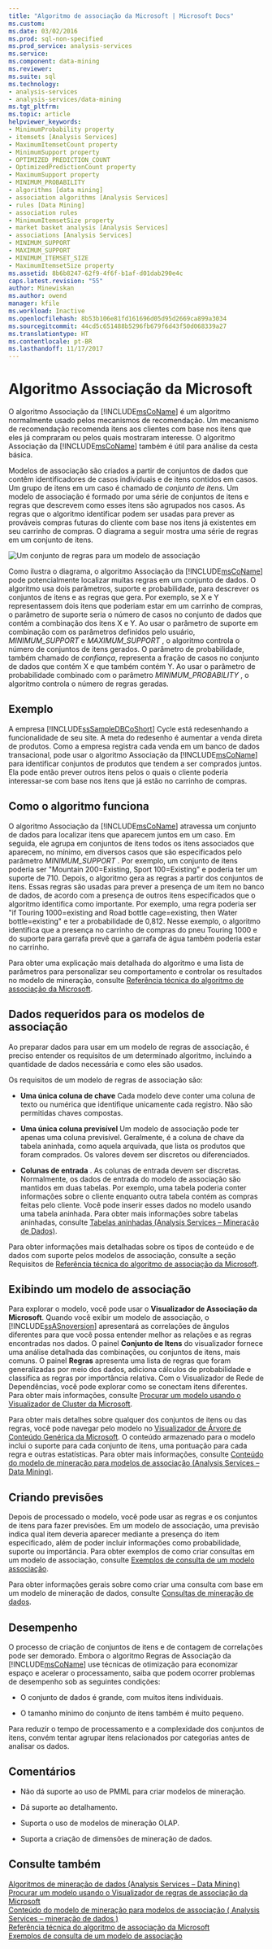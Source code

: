```yaml
---
title: "Algoritmo de associação da Microsoft | Microsoft Docs"
ms.custom: 
ms.date: 03/02/2016
ms.prod: sql-non-specified
ms.prod_service: analysis-services
ms.service: 
ms.component: data-mining
ms.reviewer: 
ms.suite: sql
ms.technology:
- analysis-services
- analysis-services/data-mining
ms.tgt_pltfrm: 
ms.topic: article
helpviewer_keywords:
- MinimumProbability property
- itemsets [Analysis Services]
- MaximumItemsetCount property
- MinimumSupport property
- OPTIMIZED_PREDICTION_COUNT
- OptimizedPredictionCount property
- MaximumSupport property
- MINIMUM_PROBABILITY
- algorithms [data mining]
- association algorithms [Analysis Services]
- rules [Data Mining]
- association rules
- MinimumItemsetSize property
- market basket analysis [Analysis Services]
- associations [Analysis Services]
- MINIMUM_SUPPORT
- MAXIMUM_SUPPORT
- MINIMUM_ITEMSET_SIZE
- MaximumItemsetSize property
ms.assetid: 8b6b8247-62f9-4f6f-b1af-d01dab290e4c
caps.latest.revision: "55"
author: Minewiskan
ms.author: owend
manager: kfile
ms.workload: Inactive
ms.openlocfilehash: 8b53b106e81fd161696d05d95d2669ca899a3034
ms.sourcegitcommit: 44cd5c651488b5296fb679f6d43f50d068339a27
ms.translationtype: HT
ms.contentlocale: pt-BR
ms.lasthandoff: 11/17/2017
---
```

# <a name="microsoft-association-algorithm"></a>Algoritmo Associação da Microsoft
  O algoritmo Associação da [!INCLUDE[msCoName](../../includes/msconame-md.md)] é um algoritmo normalmente usado pelos mecanismos de recomendação. Um mecanismo de recomendação recomenda itens aos clientes com base nos itens que eles já compraram ou pelos quais mostraram interesse. O algoritmo Associação da [!INCLUDE[msCoName](../../includes/msconame-md.md)] também é útil para análise da cesta básica.   
  
 Modelos de associação são criados a partir de conjuntos de dados que contêm identificadores de casos individuais e de itens contidos em casos. Um grupo de itens em um caso é chamado de *conjunto de itens*. Um modelo de associação é formado por uma série de conjuntos de itens e regras que descrevem como esses itens são agrupados nos casos. As regras que o algoritmo identificar podem ser usadas para prever as prováveis compras futuras do cliente com base nos itens já existentes em seu carrinho de compras. O diagrama a seguir mostra uma série de regras em um conjunto de itens.  
  
 ![Um conjunto de regras para um modelo de associação](../../analysis-services/data-mining/media/association.gif "um conjunto de regras para um modelo de associação")  
  
 Como ilustra o diagrama, o algoritmo Associação da [!INCLUDE[msCoName](../../includes/msconame-md.md)] pode potencialmente localizar muitas regras em um conjunto de dados. O algoritmo usa dois parâmetros, suporte e probabilidade, para descrever os conjuntos de itens e as regras que gera. Por exemplo, se X e Y representassem dois itens que poderiam estar em um carrinho de compras, o parâmetro de suporte seria o número de casos no conjunto de dados que contém a combinação dos itens X e Y. Ao usar o parâmetro de suporte em combinação com os parâmetros definidos pelo usuário, *MINIMUM_SUPPORT* e *MAXIMUM_SUPPORT* , o algoritmo controla o número de conjuntos de itens gerados. O parâmetro de probabilidade, também chamado de *confiança*, representa a fração de casos no conjunto de dados que contém X e que também contém Y. Ao usar o parâmetro de probabilidade combinado com o parâmetro *MINIMUM_PROBABILITY* , o algoritmo controla o número de regras geradas.  
  
## <a name="example"></a>Exemplo  
 A empresa [!INCLUDE[ssSampleDBCoShort](../../includes/sssampledbcoshort-md.md)] Cycle está redesenhando a funcionalidade de seu site. A meta do redesenho é aumentar a venda direta de produtos. Como a empresa registra cada venda em um banco de dados transacional, pode usar o algoritmo Associação da [!INCLUDE[msCoName](../../includes/msconame-md.md)] para identificar conjuntos de produtos que tendem a ser comprados juntos. Ela pode então prever outros itens pelos o quais o cliente poderia interessar-se com base nos itens que já estão no carrinho de compras.  
  
## <a name="how-the-algorithm-works"></a>Como o algoritmo funciona  
 O algoritmo Associação da [!INCLUDE[msCoName](../../includes/msconame-md.md)] atravessa um conjunto de dados para localizar itens que aparecem juntos em um caso. Em seguida, ele agrupa em conjuntos de itens todos os itens associados que aparecem, no mínimo, em diversos casos que são especificados pelo parâmetro *MINIMUM_SUPPORT* . Por exemplo, um conjunto de itens poderia ser "Mountain 200=Existing, Sport 100=Existing" e poderia ter um suporte de 710. Depois, o algoritmo gera as regras a partir dos conjuntos de itens. Essas regras são usadas para prever a presença de um item no banco de dados, de acordo com a presença de outros itens especificados que o algoritmo identifica como importante. Por exemplo, uma regra poderia ser "if Touring 1000=existing and Road bottle cage=existing, then Water bottle=existing" e ter a probabilidade de 0,812. Nesse exemplo, o algoritmo identifica que a presença no carrinho de compras do pneu Touring 1000 e do suporte para garrafa prevê que a garrafa de água também poderia estar no carrinho.  
  
 Para obter uma explicação mais detalhada do algoritmo e uma lista de parâmetros para personalizar seu comportamento e controlar os resultados no modelo de mineração, consulte [Referência técnica do algoritmo de associação da Microsoft](../../analysis-services/data-mining/microsoft-association-algorithm-technical-reference.md).  
  
## <a name="data-required-for-association-models"></a>Dados requeridos para os modelos de associação  
 Ao preparar dados para usar em um modelo de regras de associação, é preciso entender os requisitos de um determinado algoritmo, incluindo a quantidade de dados necessária e como eles são usados.  
  
 Os requisitos de um modelo de regras de associação são:  
  
-   **Uma única coluna de chave** Cada modelo deve conter uma coluna de texto ou numérica que identifique unicamente cada registro. Não são permitidas chaves compostas.  
  
-   **Uma única coluna previsível** Um modelo de associação pode ter apenas uma coluna previsível. Geralmente, é a coluna de chave da tabela aninhada, como aquela arquivada, que lista os produtos que foram comprados. Os valores devem ser discretos ou diferenciados.  
  
-   **Colunas de entrada** . As colunas de entrada devem ser discretas. Normalmente, os dados de entrada do modelo de associação são mantidos em duas tabelas. Por exemplo, uma tabela poderia conter informações sobre o cliente enquanto outra tabela contém as compras feitas pelo cliente. Você pode inserir esses dados no modelo usando uma tabela aninhada. Para obter mais informações sobre tabelas aninhadas, consulte [Tabelas aninhadas &#40;Analysis Services – Mineração de Dados&#41;](../../analysis-services/data-mining/nested-tables-analysis-services-data-mining.md).  
  
 Para obter informações mais detalhadas sobre os tipos de conteúdo e de dados com suporte pelos modelos de associação, consulte a seção Requisitos de [Referência técnica do algoritmo de associação da Microsoft](../../analysis-services/data-mining/microsoft-association-algorithm-technical-reference.md).  
  
## <a name="viewing-an-association-model"></a>Exibindo um modelo de associação  
 Para explorar o modelo, você pode usar o **Visualizador de Associação da Microsoft**. Quando você exibir um modelo de associação, o [!INCLUDE[ssASnoversion](../../includes/ssasnoversion-md.md)] apresentará as correlações de ângulos diferentes para que você possa entender melhor as relações e as regras encontradas nos dados. O painel **Conjunto de Itens** do visualizador fornece uma análise detalhada das combinações, ou conjuntos de itens, mais comuns. O painel **Regras** apresenta uma lista de regras que foram generalizadas por meio dos dados, adiciona cálculos de probabilidade e classifica as regras por importância relativa. Com o Visualizador de Rede de Dependências, você pode explorar como se conectam itens diferentes. Para obter mais informações, consulte [Procurar um modelo usando o Visualizador de Cluster da Microsoft](../../analysis-services/data-mining/browse-a-model-using-the-microsoft-cluster-viewer.md).  
  
 Para obter mais detalhes sobre qualquer dos conjuntos de itens ou das regras, você pode navegar pelo modelo no [Visualizador de Árvore de Conteúdo Genérica da Microsoft](../../analysis-services/data-mining/browse-a-model-using-the-microsoft-generic-content-tree-viewer.md). O conteúdo armazenado para o modelo inclui o suporte para cada conjunto de itens, uma pontuação para cada regra e outras estatísticas. Para obter mais informações, consulte [Conteúdo do modelo de mineração para modelos de associação &#40;Analysis Services – Data Mining&#41;](../../analysis-services/data-mining/mining-model-content-for-association-models-analysis-services-data-mining.md).  
  
## <a name="creating-predictions"></a>Criando previsões  
 Depois de processado o modelo, você pode usar as regras e os conjuntos de itens para fazer previsões. Em um modelo de associação, uma previsão indica qual item deveria aparecer mediante a presença do item especificado, além de poder incluir informações como probabilidade, suporte ou importância. Para obter exemplos de como criar consultas em um modelo de associação, consulte [Exemplos de consulta de um modelo associação](../../analysis-services/data-mining/association-model-query-examples.md).  
  
 Para obter informações gerais sobre como criar uma consulta com base em um modelo de mineração de dados, consulte [Consultas de mineração de dados](../../analysis-services/data-mining/data-mining-queries.md).  
  
## <a name="performance"></a>Desempenho  
 O processo de criação de conjuntos de itens e de contagem de correlações pode ser demorado. Embora o algoritmo Regras de Associação da [!INCLUDE[msCoName](../../includes/msconame-md.md)] use técnicas de otimização para economizar espaço e acelerar o processamento, saiba que podem ocorrer problemas de desempenho sob as seguintes condições:  
  
-   O conjunto de dados é grande, com muitos itens individuais.  
  
-   O tamanho mínimo do conjunto de itens também é muito pequeno.  
  
 Para reduzir o tempo de processamento e a complexidade dos conjuntos de itens, convém tentar agrupar itens relacionados por categorias antes de analisar os dados.  
  
## <a name="remarks"></a>Comentários  
  
-   Não dá suporte ao uso de PMML para criar modelos de mineração.  
  
-   Dá suporte ao detalhamento.  
  
-   Suporta o uso de modelos de mineração OLAP.  
  
-   Suporta a criação de dimensões de mineração de dados.  
  
## <a name="see-also"></a>Consulte também  
 [Algoritmos de mineração de dados &#40;Analysis Services – Data Mining&#41;](../../analysis-services/data-mining/data-mining-algorithms-analysis-services-data-mining.md)   
 [Procurar um modelo usando o Visualizador de regras de associação da Microsoft](../../analysis-services/data-mining/browse-a-model-using-the-microsoft-association-rules-viewer.md)   
 [Conteúdo do modelo de mineração para modelos de associação &#40; Analysis Services – mineração de dados &#41;](../../analysis-services/data-mining/mining-model-content-for-association-models-analysis-services-data-mining.md)   
 [Referência técnica do algoritmo de associação da Microsoft](../../analysis-services/data-mining/microsoft-association-algorithm-technical-reference.md)   
 [Exemplos de consulta de um modelo de associação](../../analysis-services/data-mining/association-model-query-examples.md)  
  
  
